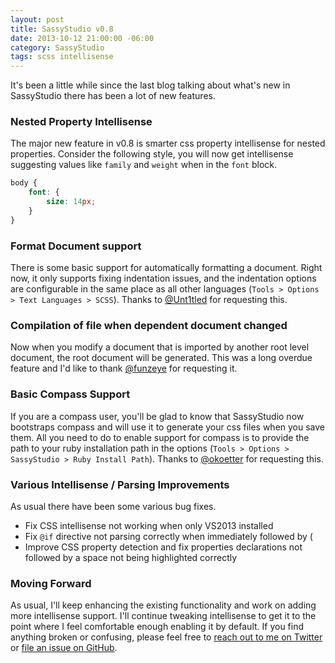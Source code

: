 ```yaml
---
layout: post
title: SassyStudio v0.8
date: 2013-10-12 21:00:00 -06:00
category: SassyStudio
tags: scss intellisense
---
```


It's been a little while since the last blog talking about what's new in SassyStudio
there has been a lot of new features.

### Nested Property Intellisense

The major new feature in v0.8 is smarter css property intellisense for nested properties.
Consider the following style, you will now get intellisense suggesting values like `family`
and `weight` when in the `font` block.

```scss
body {
	font: {
		size: 14px;
	}
}
```

### Format Document support

There is some basic support for automatically formatting a document.
Right now, it only supports fixing indentation issues, and the indentation options
are configurable in the same place as all other languages 
(`Tools > Options > Text Languages > SCSS`). 
Thanks to [@Unt1tled](https://github.com/Untit1ed) for requesting this.

### Compilation of file when dependent document changed

Now when you modify a document that is imported by another root level document, the root
document will be generated. This was a long overdue feature and I'd like to thank 
[@funzeye](https://github.com/funzeye) for requesting it.

### Basic Compass Support

If you are a compass user, you'll be glad to know that SassyStudio now bootstraps
compass and will use it to generate your css files when you save them. All you need
to do to enable support for compass is to provide the path to your ruby installation
path in the options (`Tools > Options > SassyStudio > Ruby Install Path`). Thanks to
[@okoetter](https://github.com/okoetter) for requesting this.

### Various Intellisense / Parsing Improvements

As usual there have been some various bug fixes.

* Fix CSS intellisense not working when only VS2013 installed
* Fix `@if` directive not parsing correctly when immediately followed by (
* Improve CSS property detection and fix properties declarations not 
followed by a space not being highlighted correctly

### Moving Forward

As usual, I'll keep enhancing the existing functionality and work on adding more intellisense support.
I'll continue tweaking intellisense to get it to the point where I feel comfortable enough enabling it
by default. If you find anything broken or confusing, please feel free to [reach out to me on
Twitter](https://twitter.com/darrenkopp) or [file an issue on GitHub](https://github.com/darrenkopp/SassyStudio/issues).